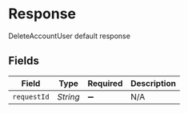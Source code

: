 # Response

DeleteAccountUser default response


## Fields

| Field              | Type               | Required           | Description        |
| ------------------ | ------------------ | ------------------ | ------------------ |
| `requestId`        | *String*           | :heavy_minus_sign: | N/A                |